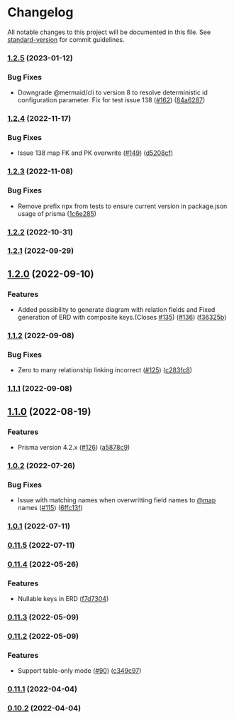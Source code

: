 # Changelog

All notable changes to this project will be documented in this file. See [standard-version](https://github.com/conventional-changelog/standard-version) for commit guidelines.

### [1.2.5](https://github.com/keonik/prisma-erd-generator/compare/v1.2.4...v1.2.5) (2023-01-12)

### Bug Fixes

-   Downgrade @mermaid/cli to version 8 to resolve deterministic id configuration parameter. Fix for test issue 138 ([#162](https://github.com/keonik/prisma-erd-generator/issues/162)) ([84a6287](https://github.com/keonik/prisma-erd-generator/commit/84a6287d3059c4e0ccc80be3ece88fe472a19adf))

### [1.2.4](https://github.com/keonik/prisma-erd-generator/compare/v1.2.3...v1.2.4) (2022-11-17)

### Bug Fixes

-   Issue 138 map FK and PK overwrite ([#149](https://github.com/keonik/prisma-erd-generator/issues/149)) ([d5208cf](https://github.com/keonik/prisma-erd-generator/commit/d5208cfc5ee2d9ca37cd6b0250469ee0dd9fac24))

### [1.2.3](https://github.com/keonik/prisma-erd-generator/compare/v1.2.2...v1.2.3) (2022-11-08)

### Bug Fixes

-   Remove prefix npx from tests to ensure current version in package.json usage of prisma ([1c6e285](https://github.com/keonik/prisma-erd-generator/commit/1c6e285bd549c336e863a8604d7e3b02551ce815))

### [1.2.2](https://github.com/keonik/prisma-erd-generator/compare/v1.2.1...v1.2.2) (2022-10-31)

### [1.2.1](https://github.com/keonik/prisma-erd-generator/compare/v1.2.0...v1.2.1) (2022-09-29)

## [1.2.0](https://github.com/keonik/prisma-erd-generator/compare/v1.1.2...v1.2.0) (2022-09-10)

### Features

-   Added possibility to generate diagram with relation fields and Fixed generation of ERD with composite keys.(Closes [#135](https://github.com/keonik/prisma-erd-generator/issues/135)) ([#136](https://github.com/keonik/prisma-erd-generator/issues/136)) ([f36325b](https://github.com/keonik/prisma-erd-generator/commit/f36325b719ddc9a58de0343ee706bd7d03f3c59c))

### [1.1.2](https://github.com/keonik/prisma-erd-generator/compare/v1.1.1...v1.1.2) (2022-09-08)

### Bug Fixes

-   Zero to many relationship linking incorrect ([#125](https://github.com/keonik/prisma-erd-generator/issues/125)) ([c283fc8](https://github.com/keonik/prisma-erd-generator/commit/c283fc8edd737ca36b32db1109fb249fb7b74f14))

### [1.1.1](https://github.com/keonik/prisma-erd-generator/compare/v1.1.0...v1.1.1) (2022-09-08)

## [1.1.0](https://github.com/keonik/prisma-erd-generator/compare/v1.0.2...v1.1.0) (2022-08-19)

### Features

-   Prisma version 4.2.x ([#126](https://github.com/keonik/prisma-erd-generator/issues/126)) ([a5878c9](https://github.com/keonik/prisma-erd-generator/commit/a5878c94f0b400b9f8304329daf55a36bfce3d0b))

### [1.0.2](https://github.com/keonik/prisma-erd-generator/compare/v1.0.1...v1.0.2) (2022-07-26)

### Bug Fixes

-   Issue with matching names when overwritting field names to [@map](https://github.com/map) names ([#115](https://github.com/keonik/prisma-erd-generator/issues/115)) ([6ffc13f](https://github.com/keonik/prisma-erd-generator/commit/6ffc13fb20d939c9a778feb5455588b8b1710b85))

### [1.0.1](https://github.com/keonik/prisma-erd-generator/compare/v0.11.4...v1.0.1) (2022-07-11)

### [0.11.5](https://github.com/keonik/prisma-erd-generator/compare/v0.11.4...v0.11.5) (2022-07-11)

### [0.11.4](https://github.com/keonik/prisma-erd-generator/compare/v0.11.3...v0.11.4) (2022-05-26)

### Features

-   Nullable keys in ERD ([f7d7304](https://github.com/keonik/prisma-erd-generator/commit/f7d7304b61ddcc5b7166db9a46526e343ea87923))

### [0.11.3](https://github.com/keonik/prisma-erd-generator/compare/v0.11.2...v0.11.3) (2022-05-09)

### [0.11.2](https://github.com/keonik/prisma-erd-generator/compare/v0.11.1...v0.11.2) (2022-05-09)

### Features

-   Support table-only mode ([#90](https://github.com/keonik/prisma-erd-generator/issues/90)) ([c349c97](https://github.com/keonik/prisma-erd-generator/commit/c349c97c0fac2d1e6ff5b3c11159c3ed219bb8b8))

### [0.11.1](https://github.com/keonik/prisma-erd-generator/compare/v0.11.0...v0.11.1) (2022-04-04)

### [0.10.2](https://github.com/keonik/prisma-erd-generator/compare/v0.10.1...v0.10.2) (2022-04-04)
